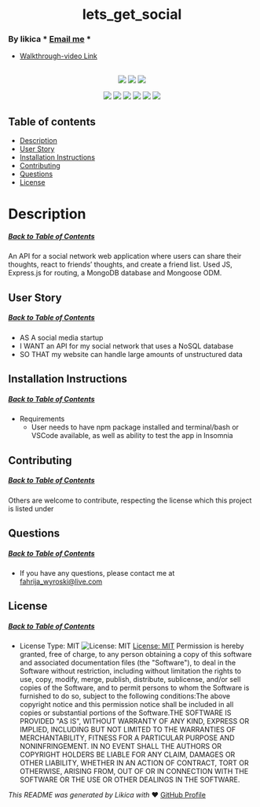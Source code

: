 <h1 align='center'>lets_get_social</h1>

### By likica * [Email me](mailto:fahrija_wyroski@live.com) * 
  * [Walkthrough-video Link](https://drive.google.com/file/d/1mQv8DMtSFcGmBhHLXEpBrKqYxIGPiTNU/view) 
<br></br>

<p align="center">
    <img src="https://img.shields.io/github/repo-size/likica/lets_get_social" />
    <img src="https://img.shields.io/github/issues/likica/lets_get_social" />
    <img src="https://img.shields.io/github/last-commit/likica/lets_get_social" >
    </a>
</p>
  
<p align="center">
<img src="https://img.shields.io/badge/-node.js-green" />
    <img src="https://img.shields.io/badge/Javascript-blue" />
    <img src="https://img.shields.io/badge/-mongo-pink" />
    <img src="https://img.shields.io/badge/jQuery-purple"  />
    <img src="https://img.shields.io/badge/-express-red" >
    <img src="https://img.shields.io/badge/-screencastify-darkred" />
</p>

## Table of contents
  * [Description](#Description)
  * [User Story](#User-Story)
  * [Installation Instructions](#installation-Instructions)
  * [Contributing](#Contributing)
  * [Questions](#Questions)
  * [License](#License)
 
# Description
##### [Back to Table of Contents](#Table-of-Contents)
An API for a social network web application where users can share their thoughts, react to friends’ thoughts, and create a friend list. Used JS, Express.js for routing, a MongoDB database and Mongoose ODM.

## User Story
##### [Back to Table of Contents](#Table-of-Contents)
- AS A social media startup
- I WANT an API for my social network that uses a NoSQL database
- SO THAT my website can handle large amounts of unstructured data
## Installation Instructions
##### [Back to Table of Contents](#Table-of-Contents)
  * Requirements
      - User needs to have npm package installed and terminal/bash or VSCode available, as well as ability to test the app in Insomnia
## Contributing
##### [Back to Table of Contents](#Table-of-Contents)
  Others are welcome to contribute, respecting the license which this project is listed under

## Questions
##### [Back to Table of Contents](#Table-of-Contents)
  * If you have any questions, please contact me at fahrija_wyroski@live.com

## License 
##### [Back to Table of Contents](#Table-of-Contents)
  * License Type: MIT
    ![License: MIT](https://img.shields.io/badge/License-MIT-green.svg)
    [License: MIT](https://opensource.org/licenses/MIT)
    Permission is hereby granted, free of charge, to any person obtaining a copy of this software and associated documentation files (the "Software"), to deal in the Software without restriction, including without limitation the rights to use, copy, modify, merge, publish, distribute, sublicense, and/or sell copies of the Software, and to permit persons to whom the Software is furnished to do so, subject to the following conditions:The above copyright notice and this permission notice shall be included in all copies or substantial portions of the Software.THE SOFTWARE IS PROVIDED "AS IS", WITHOUT WARRANTY OF ANY KIND, EXPRESS OR IMPLIED, INCLUDING BUT NOT LIMITED TO THE WARRANTIES OF MERCHANTABILITY, FITNESS FOR A PARTICULAR PURPOSE AND NONINFRINGEMENT. IN NO EVENT SHALL THE AUTHORS OR COPYRIGHT HOLDERS BE LIABLE FOR ANY CLAIM, DAMAGES OR OTHER LIABILITY, WHETHER IN AN ACTION OF CONTRACT, TORT OR OTHERWISE, ARISING FROM, OUT OF OR IN CONNECTION WITH THE SOFTWARE OR THE USE OR OTHER DEALINGS IN THE SOFTWARE.


  _This README was generated by Likica with_ ❤️ [GitHub Profile](https://github.com/likica)
